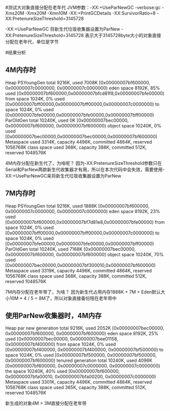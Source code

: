 #测试大对象直接分配在老年代
JVM参数：-XX:+UseParNewGC -verbose:gc -Xms20M -Xmx20M -Xmn10M -XX:+PrintGCDetails -XX:SurvivorRatio=8 -XX:PretenureSizeThreshold=3145728

-XX:+UseParNewGC                   将新生代垃圾收集器设置为ParNew
-XX:PretenureSizeThreshold=3145728 表示大于3145728byte大小的对象直接分配在老年代，单位是字节

#结果分析
## 4M内存时
Heap
PSYoungGen      total 9216K, used 7008K [0x00000007bf600000, 0x00000007c0000000, 0x00000007c0000000)
eden space 8192K, 85% used [0x00000007bf600000,0x00000007bfcd81f8,0x00000007bfe00000)
from space 1024K, 0% used [0x00000007bff00000,0x00000007bff00000,0x00000007c0000000)
to   space 1024K, 0% used [0x00000007bfe00000,0x00000007bfe00000,0x00000007bff00000)
ParOldGen       total 10240K, used 0K [0x00000007bec00000, 0x00000007bf600000, 0x00000007bf600000)
object space 10240K, 0% used [0x00000007bec00000,0x00000007bec00000,0x00000007bf600000)
Metaspace       used 3314K, capacity 4496K, committed 4864K, reserved 1056768K
class space    used 368K, capacity 388K, committed 512K, reserved 1048576K

4M内存分配在新生代了，为啥呢？
因为-XX:PretenureSizeThreshold参数只在Serial和ParNew两款新生代收集器才有用，所以在本次代码中会失效，需要使用-XX:+UseParNewGC来将新生代垃圾收集器设置为ParNew

## 7M内存时
Heap
PSYoungGen      total 9216K, used 1888K [0x00000007bf600000, 0x00000007c0000000, 0x00000007c0000000)
eden space 8192K, 23% used [0x00000007bf600000,0x00000007bf7d81e8,0x00000007bfe00000)
from space 1024K, 0% used [0x00000007bff00000,0x00000007bff00000,0x00000007c0000000)
to   space 1024K, 0% used [0x00000007bfe00000,0x00000007bfe00000,0x00000007bff00000)
ParOldGen       total 10240K, used 7168K [0x00000007bec00000, 0x00000007bf600000, 0x00000007bf600000)
object space 10240K, 70% used [0x00000007bec00000,0x00000007bf300010,0x00000007bf600000)
Metaspace       used 3319K, capacity 4496K, committed 4864K, reserved 1056768K
class space    used 368K, capacity 388K, committed 512K, reserved 1048576K

7M内存分配在老年带了，为啥？
因为新生代占用内存1888K + 7M > Eden默认大小10M * 4 / 5 = 8M了，所以对象直接备份陪在老年带中

## 使用ParNew收集器时，4M内存
Heap
par new generation   total 9216K, used 2052K [0x00000007bec00000, 0x00000007bf600000, 0x00000007bf600000)
eden space 8192K,  25% used [0x00000007bec00000, 0x00000007bee01158, 0x00000007bf400000)
from space 1024K,   0% used [0x00000007bf400000, 0x00000007bf400000, 0x00000007bf500000)
to   space 1024K,   0% used [0x00000007bf500000, 0x00000007bf500000, 0x00000007bf600000)
tenured generation   total 10240K, used 4096K [0x00000007bf600000, 0x00000007c0000000, 0x00000007c0000000)
the space 10240K,  40% used [0x00000007bf600000, 0x00000007bfa00010, 0x00000007bfa00200, 0x00000007c0000000)
Metaspace       used 3301K, capacity 4496K, committed 4864K, reserved 1056768K
class space    used 365K, capacity 388K, committed 512K, reserved 1048576K

新生成的对象4M > 3M直接分配在老年带